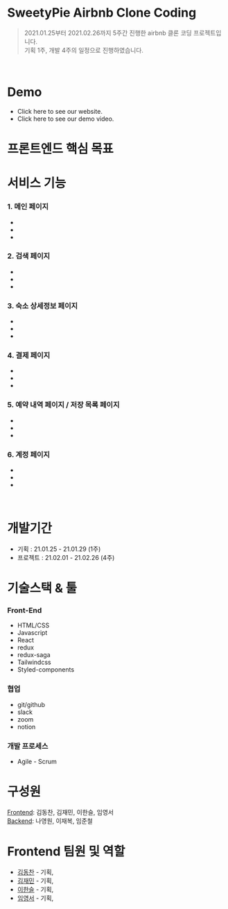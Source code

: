 # SweetyPie Airbnb Clone Coding
> 2021.01.25부터 2021.02.26까지 5주간 진행한 airbnb 클론 코딩 프로젝트입니다. <br>
> 기획 1주, 개발 4주의 일정으로 진행하였습니다.

<br>

# Demo
- Click here to see our website.
- Click here to see our demo video.


# 프론트엔드 핵심 목표


# 서비스 기능
### 1. 메인 페이지
- 
- 
-

### 2. 검색 페이지
- 
- 
-

### 3. 숙소 상세정보 페이지
- 
- 
-

### 4. 결제 페이지
- 
- 
-

### 5. 예약 내역 페이지 / 저장 목록 페이지
- 
- 
-

### 6. 계정 페이지
- 
- 
-

<br>

# 개발기간
- 기획 : 21.01.25 - 21.01.29 (1주)
- 프로젝트 : 21.02.01 - 21.02.26 (4주)

# 기술스택 & 툴
### Front-End
- HTML/CSS
- Javascript
- React
- redux
- redux-saga
- Tailwindcss
- Styled-components

### 협업
- git/github
- slack
- zoom
- notion

### 개발 프로세스
- Agile - Scrum

# 구성원
[Frontend](https://github.com/Fds17-FinalProject/SweetyPie_Frontend): 김동찬, 김재민, 이한슬, 임영서 <br>
[Backend](github.com/Fds17-FinalProject/SweetyPie_Backend): 나영원, 이재복, 임준철

# Frontend 팀원 및 역할
- [김동찬](https://github.com/dongchan-K) - 기획,
- [김재민](https://github.com/Kim-Jaemin420) - 기획,
- [이한슬](https://github.com/hanseul-lee) - 기획, 
- [임영서](https://github.com/youngseo-im) - 기획, 
